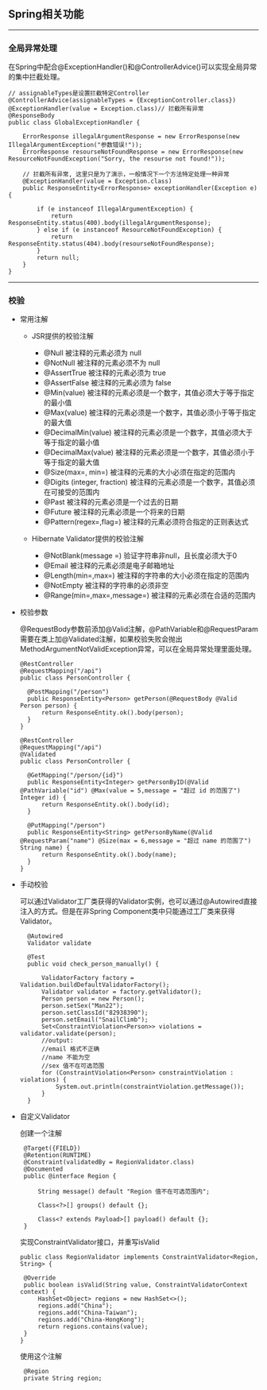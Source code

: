 ## Spring相关功能

---

### 全局异常处理

在Spring中配合@ExceptionHandler()和@ControllerAdvice()可以实现全局异常的集中拦截处理。

```
// assignableTypes是设置拦截特定Controller
@ControllerAdvice(assignableTypes = {ExceptionController.class})
@ExceptionHandler(value = Exception.class)// 拦截所有异常
@ResponseBody
public class GlobalExceptionHandler {

    ErrorResponse illegalArgumentResponse = new ErrorResponse(new IllegalArgumentException("参数错误!"));
    ErrorResponse resourseNotFoundResponse = new ErrorResponse(new ResourceNotFoundException("Sorry, the resourse not found!"));

    // 拦截所有异常, 这里只是为了演示，一般情况下一个方法特定处理一种异常
    @ExceptionHandler(value = Exception.class)
    public ResponseEntity<ErrorResponse> exceptionHandler(Exception e) {

        if (e instanceof IllegalArgumentException) {
            return ResponseEntity.status(400).body(illegalArgumentResponse);
        } else if (e instanceof ResourceNotFoundException) {
            return ResponseEntity.status(404).body(resourseNotFoundResponse);
        }
        return null;
    }
}
```

---

### 校验
- 常用注解
  - JSR提供的校验注解
    - @Null 被注释的元素必须为 null
    - @NotNull 被注释的元素必须不为 null
    - @AssertTrue 被注释的元素必须为 true
    - @AssertFalse 被注释的元素必须为 false
    - @Min(value) 被注释的元素必须是一个数字，其值必须大于等于指定的最小值
    - @Max(value) 被注释的元素必须是一个数字，其值必须小于等于指定的最大值
    - @DecimalMin(value) 被注释的元素必须是一个数字，其值必须大于等于指定的最小值
    - @DecimalMax(value) 被注释的元素必须是一个数字，其值必须小于等于指定的最大值
    - @Size(max=, min=) 被注释的元素的大小必须在指定的范围内
    - @Digits (integer, fraction) 被注释的元素必须是一个数字，其值必须在可接受的范围内
    - @Past 被注释的元素必须是一个过去的日期
    - @Future 被注释的元素必须是一个将来的日期
    - @Pattern(regex=,flag=) 被注释的元素必须符合指定的正则表达式

  - Hibernate Validator提供的校验注解
    - @NotBlank(message =) 验证字符串非null，且长度必须大于0
    - @Email 被注释的元素必须是电子邮箱地址
    - @Length(min=,max=) 被注释的字符串的大小必须在指定的范围内
    - @NotEmpty 被注释的字符串的必须非空
    - @Range(min=,max=,message=) 被注释的元素必须在合适的范围内

- 校验参数

  @RequestBody参数前添加@Valid注解，@PathVariable和@RequestParam需要在类上加@Validated注解，如果校验失败会抛出MethodArgumentNotValidException异常，可以在全局异常处理里面处理。
  
  ```
  @RestController
  @RequestMapping("/api")
  public class PersonController {

    @PostMapping("/person")
    public ResponseEntity<Person> getPerson(@RequestBody @Valid Person person) {
        return ResponseEntity.ok().body(person);
    }
  }

  @RestController
  @RequestMapping("/api")
  @Validated
  public class PersonController {

    @GetMapping("/person/{id}")
    public ResponseEntity<Integer> getPersonByID(@Valid @PathVariable("id") @Max(value = 5,message = "超过 id 的范围了") Integer id) {
        return ResponseEntity.ok().body(id);
    }

    @PutMapping("/person")
    public ResponseEntity<String> getPersonByName(@Valid @RequestParam("name") @Size(max = 6,message = "超过 name 的范围了") String name) {
        return ResponseEntity.ok().body(name);
    }
  }
  ```
- 手动校验

  可以通过Validator工厂类获得的Validator实例，也可以通过@Autowired直接注入的方式。但是在非Spring Component类中只能通过工厂类来获得Validator。

  ```
    @Autowired
    Validator validate

    @Test
    public void check_person_manually() {

        ValidatorFactory factory = Validation.buildDefaultValidatorFactory();
        Validator validator = factory.getValidator();
        Person person = new Person();
        person.setSex("Man22");
        person.setClassId("82938390");
        person.setEmail("SnailClimb");
        Set<ConstraintViolation<Person>> violations = validator.validate(person);
        //output:
        //email 格式不正确
        //name 不能为空
        //sex 值不在可选范围
        for (ConstraintViolation<Person> constraintViolation : violations) {
            System.out.println(constraintViolation.getMessage());
        }
    }
  ```

- 自定义Validator
  
  创建一个注解
  ```
   @Target({FIELD})
   @Retention(RUNTIME)
   @Constraint(validatedBy = RegionValidator.class)
   @Documented
   public @interface Region {

       String message() default "Region 值不在可选范围内";

       Class<?>[] groups() default {};

       Class<? extends Payload>[] payload() default {};
   }
   ```

   实现ConstraintValidator接口，并重写isValid

   ```
   public class RegionValidator implements ConstraintValidator<Region, String> {

    @Override
    public boolean isValid(String value, ConstraintValidatorContext context) {
        HashSet<Object> regions = new HashSet<>();
        regions.add("China");
        regions.add("China-Taiwan");
        regions.add("China-HongKong");
        return regions.contains(value);
    }
   }
   ```

   使用这个注解
   ```
    @Region
    private String region;
   ```